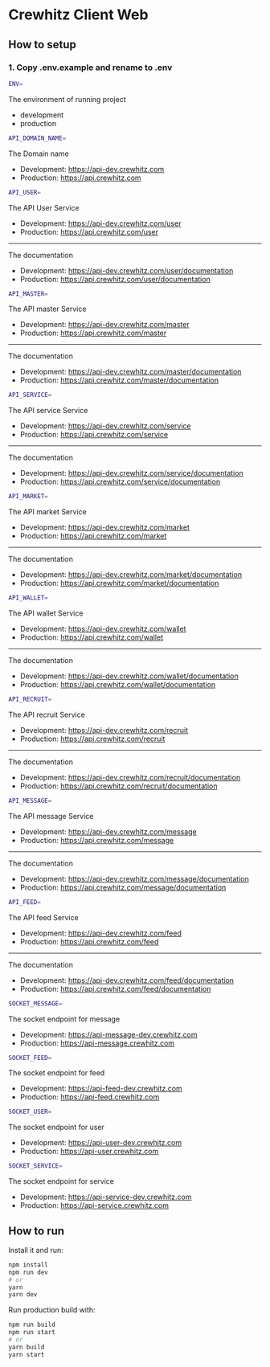 # Crewhitz Client Web

## How to setup

### 1. Copy .env.example and rename to .env

```bash
ENV=
```
The environment of running project
* development
* production

```bash
API_DOMAIN_NAME=
```
The Domain name
* Development: https://api-dev.crewhitz.com
* Production: https://api.crewhitz.com

```bash
API_USER=
```
The API User Service
* Development: https://api-dev.crewhitz.com/user
* Production: https://api.crewhitz.com/user
----
The documentation
* Development: https://api-dev.crewhitz.com/user/documentation
* Production: https://api.crewhitz.com/user/documentation

```bash
API_MASTER=
```
The API master Service
* Development: https://api-dev.crewhitz.com/master
* Production: https://api.crewhitz.com/master
----
The documentation
* Development: https://api-dev.crewhitz.com/master/documentation
* Production: https://api.crewhitz.com/master/documentation

```bash
API_SERVICE=
```
The API service Service
* Development: https://api-dev.crewhitz.com/service
* Production: https://api.crewhitz.com/service
----
The documentation
* Development: https://api-dev.crewhitz.com/service/documentation
* Production: https://api.crewhitz.com/service/documentation

```bash
API_MARKET=
```
The API market Service
* Development: https://api-dev.crewhitz.com/market
* Production: https://api.crewhitz.com/market
----
The documentation
* Development: https://api-dev.crewhitz.com/market/documentation
* Production: https://api.crewhitz.com/market/documentation

```bash
API_WALLET=
```
The API wallet Service
* Development: https://api-dev.crewhitz.com/wallet
* Production: https://api.crewhitz.com/wallet
----
The documentation
* Development: https://api-dev.crewhitz.com/wallet/documentation
* Production: https://api.crewhitz.com/wallet/documentation

```bash
API_RECRUIT=
```
The API recruit Service
* Development: https://api-dev.crewhitz.com/recruit
* Production: https://api.crewhitz.com/recruit
----
The documentation
* Development: https://api-dev.crewhitz.com/recruit/documentation
* Production: https://api.crewhitz.com/recruit/documentation

```bash
API_MESSAGE=
```
The API message Service
* Development: https://api-dev.crewhitz.com/message
* Production: https://api.crewhitz.com/message
----
The documentation
* Development: https://api-dev.crewhitz.com/message/documentation
* Production: https://api.crewhitz.com/message/documentation

```bash
API_FEED=
```
The API feed Service
* Development: https://api-dev.crewhitz.com/feed
* Production: https://api.crewhitz.com/feed
----
The documentation
* Development: https://api-dev.crewhitz.com/feed/documentation
* Production: https://api.crewhitz.com/feed/documentation

```bash
SOCKET_MESSAGE=
```
The socket endpoint for message
* Development: https://api-message-dev.crewhitz.com
* Production: https://api-message.crewhitz.com

```bash
SOCKET_FEED=
```
The socket endpoint for feed
* Development: https://api-feed-dev.crewhitz.com
* Production: https://api-feed.crewhitz.com

```bash
SOCKET_USER=
```
The socket endpoint for user
* Development: https://api-user-dev.crewhitz.com
* Production: https://api-user.crewhitz.com

```bash
SOCKET_SERVICE=
```
The socket endpoint for service
* Development: https://api-service-dev.crewhitz.com
* Production: https://api-service.crewhitz.com

## How to run

Install it and run:

```bash
npm install
npm run dev
# or
yarn
yarn dev
```

Run production build with:

```bash
npm run build
npm run start
# or
yarn build
yarn start
```